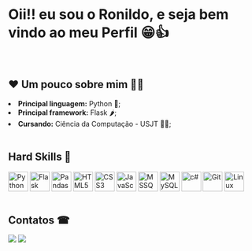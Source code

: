 # Oii!! eu sou o Ronildo, e seja bem vindo ao meu Perfil 😁👍

<br>

##  ❤ Um pouco sobre mim 👨‍💻

<li> <b>Principal linguagem:</b> Python 🐍; </li>
<li> <b>Principal framework:</b> Flask 🌶️; </li>
<li> <b>Cursando:</b> Ciência da Computação - USJT 👨‍🎓; </li>

<br>
  
 <h2> Hard Skills 💪</h2>
  
<div style="display: inline_block">
    <img align="center" alt="Python" height="40" width="40" src='https://cdn.jsdelivr.net/gh/devicons/devicon@latest/icons/python/python-original.svg'>
    <img align="center" alt="Flask" height="40" width="40" src='https://cdn.jsdelivr.net/gh/devicons/devicon@latest/icons/flask/flask-original.svg'>
    <img align="center" alt="Pandas" height="40" width="40" src='https://cdn.jsdelivr.net/gh/devicons/devicon@latest/icons/pandas/pandas-original.svg'>
    <img align="center" alt="HTML5" height="40" width="40" src='https://cdn.jsdelivr.net/gh/devicons/devicon@latest/icons/html5/html5-original.svg'>
    <img align="center" alt="CSS3" height="40" width="40" src='https://cdn.jsdelivr.net/gh/devicons/devicon@latest/icons/css3/css3-original.svg'>
    <img align="center" alt="JavaScript" height="40" width="40" src='https://cdn.jsdelivr.net/gh/devicons/devicon@latest/icons/javascript/javascript-original.svg'>
    <img align="center" alt="MSSQL" height="40" width="40" src='https://cdn.jsdelivr.net/gh/devicons/devicon@latest/icons/microsoftsqlserver/microsoftsqlserver-original.svg'>
    <img align="center" alt="MySQL" height="40" width="40" src='https://cdn.jsdelivr.net/gh/devicons/devicon@latest/icons/mysql/mysql-original.svg'>
    <img align="center" alt="c#" height="40" width="40" src='https://cdn.jsdelivr.net/gh/devicons/devicon@latest/icons/csharp/csharp-original.svg'>
    <img align="center" alt="Git" height="40" width="40" src='https://cdn.jsdelivr.net/gh/devicons/devicon@latest/icons/git/git-original.svg'>
    <img align="center" alt="Linux" height="40" width="40" src='https://cdn.jsdelivr.net/gh/devicons/devicon@latest/icons/linux/linux-original.svg'>
  
 </div>
  
<br>
  
<h2> Contatos ☎</h2>
  
<div>
    <a href="mailto:ronildo.santos224@gmail.com"><img src="https://img.shields.io/badge/-Gmail-%23333?style=for-the-badge&logo=gmail&logoColor=white" target="_blank"></a>
    <a href="https://www.linkedin.com/in/ronildo-santos-872732216/" target="_blank"><img src="https://img.shields.io/badge/-LinkedIn-%230077B5?style=for-the-badge&logo=linkedin&logoColor=white" target="_blank"></a>
</div>

